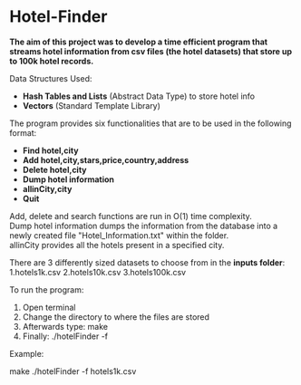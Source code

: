 # Hotel-Finder
**The aim of this project was to develop a time efficient program that streams hotel information from csv files (the hotel datasets) that store up to 100k hotel records.** 

Data Structures Used: 
- **Hash Tables and Lists** (Abstract Data Type) to store hotel info
- **Vectors** (Standard Template Library)

The program provides six functionalities that are to be used in the following format:

- **Find hotel,city**
- **Add hotel,city,stars,price,country,address**
- **Delete hotel,city**
- **Dump hotel information**
- **allinCity,city**
- **Quit**

Add, delete and search functions are run in O(1) time complexity.  
Dump hotel information dumps the information from the database into a newly created file "Hotel_Information.txt" within the folder.  
allinCity provides all the hotels present in a specified city.  

There are 3 differently sized datasets to choose from in the **inputs folder**:
	1.hotels1k.csv
	2.hotels10k.csv
	3.hotels100k.csv

To run the program:

1. Open terminal 
2. Change the directory to where the files are stored 
3. Afterwards type: make
4. Finally: ./hotelFinder -f <one of the files above> 

Example:

make 
./hotelFinder -f hotels1k.csv
